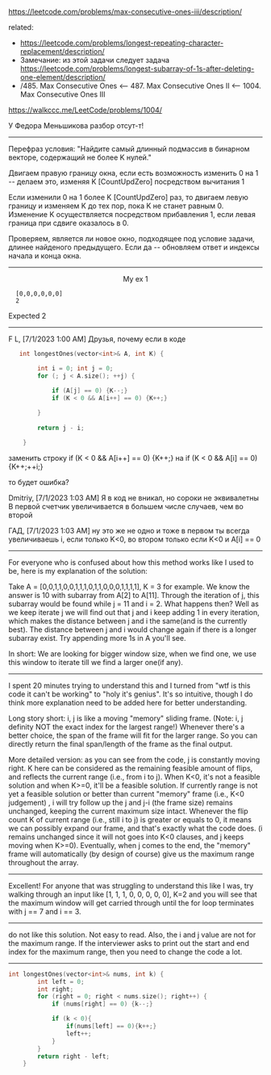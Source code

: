 https://leetcode.com/problems/max-consecutive-ones-iii/description/

related: 
- https://leetcode.com/problems/longest-repeating-character-replacement/description/
- Замечание: из этой задачи следует задача https://leetcode.com/problems/longest-subarray-of-1s-after-deleting-one-element/description/
- /485. Max Consecutive Ones <-- 487. Max Consecutive Ones II <-- 1004. Max Consecutive Ones III

https://walkccc.me/LeetCode/problems/1004/

У Федора Меньшикова разбор отсут-т!

__________________________________________

Перефраз условия: "Найдите самый длинный подмассив в бинарном векторе, содержащий не более K нулей."

Двигаем правую границу окна, если есть возможность изменить 0 на 1 -- делаем это, изменяя K [CountUpdZero] посредством вычитания 1

Если изменили 0 на 1 более K [CountUpdZero] раз, то двигаем левую границу и изменяем K до тех пор, пока K не станет равным 0. Изменение K осуществляется посредством прибавления 1, если левая граница при сдвиге оказалось в 0.

Проверяем, является ли новое окно, подходящее под условие задачи, длинее найденого предыдущего. Если да -- обновляем ответ и индексы начала и конца окна.

__________________________________________

<p align="center">My ex 1</p>

      [0,0,0,0,0,0]
      2
Expected 2
__________________________________________


F L, [7/1/2023 1:00 AM]
Друзья, почему если в коде

```objectivec
   int longestOnes(vector<int>& A, int K) {

        int i = 0; int j = 0;
        for (; j < A.size(); ++j) {

            if (A[j] == 0) {K--;}
            if (K < 0 && A[i++] == 0) {K++;}
            
        }
        
        return j - i;

    }
```

заменить строку 
if (K < 0 && A[i++] == 0) {K++;} 
на 
if (K < 0 && A[i] == 0) {K++;++i;}

то будет ошибка?

Dmitriy, [7/1/2023 1:03 AM]
Я в код не вникал, но сороки не эквивалетны
В первой счетчик увеличивается в большем числе случаев, чем во второй

ГАД, [7/1/2023 1:03 AM]
ну это же не одно и тоже
в первом ты всегда увеличиваешь i, если только K<0, во втором только если K<0 и A[i] == 0

__________________________________________


For everyone who is confused about how this method works like I used to be, here is my explanation of the solution:

Take A = [0,0,1,1,0,0,1,1,1,0,1,1,0,0,0,1,1,1,1], K = 3 for example.
We know the answer is 10 with subarray from A[2] to A[11].
Through the iteration of j, this subarray would be found while j = 11 and i = 2.
What happens then?
Well as we keep iterate j we will find out that j and i keep adding 1 in every iteration, which makes the distance between j and i the same(and is the currently best).
The distance between j and i would change again if there is a longer subarray exist.
Try appending more 1s in A you'll see.

In short:
We are looking for bigger window size, when we find one, we use this window to iterate till we find a larger one(if any).

__________________________________________


I spent 20 minutes trying to understand this and I turned from "wtf is this code it can't be working" to "holy it's genius". It's so intuitive, though I do think more explanation need to be added here for better understanding.

Long story short: i, j is like a moving "memory" sliding frame. (Note: i, j definity NOT the exact index for the largest range!) Whenever there's a better choice, the span of the frame will fit for the larger range. So you can directly return the final span/length of the frame as the final output.

More detailed version: as you can see from the code, j is constantly moving right. K here can be considered as the remaining feasible amount of flips, and reflects the current range (i.e., from i to j). When K<0, it's not a feasible solution and when K>=0, it'll be a feasible solution. If currently range is not yet a feasible solution or better than current "memory" frame (i.e., K<0 judgement) , i will try follow up the j and j-i (the frame size) remains unchanged, keeping the current maximum size intact. Whenever the flip count K of current range (i.e., still i to j) is greater or equals to 0, it means we can possibly expand our frame, and that's exactly what the code does. (i remains unchanged since it will not goes into K<0 clauses, and j keeps moving when K>=0). Eventually, when j comes to the end, the "memory" frame will automatically (by design of course) give us the maximum range throughout the array.


__________________________________________


Excellent! For anyone that was struggling to understand this like I was, try walking through an input like [1, 1, 1, 0, 0, 0, 0, 0], K=2 and you will see that the maximum window will get carried through until the for loop terminates with j == 7 and i == 3.


__________________________________________


do not like this solution. Not easy to read. Also, the i and j value are not for the maximum range. If the interviewer asks to print out the start and end index for the maximum range, then you need to change the code a lot.


__________________________________________

```objectivec
int longestOnes(vector<int>& nums, int k) {
        int left = 0;
        int right;
        for (right = 0; right < nums.size(); right++) {
            if (nums[right] == 0) {k--;}

            if (k < 0){
                if(nums[left] == 0){k++;}
                left++;
            }
        }
        return right - left;
    }
```
